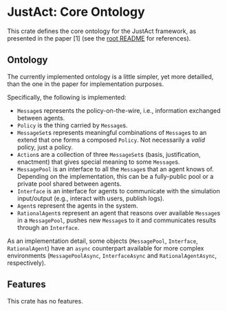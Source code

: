 # JustAct: Core Ontology
This crate defines the core ontology for the JustAct framework, as presented in the paper [1] (see the [root README](/README.md) for references).


## Ontology
The currently implemented ontology is a little simpler, yet more detailled, than the one in the paper for implementation purposes.

Specifically, the following is implemented:
- `Message`s represents the policy-on-the-wire, i.e., information exchanged between agents.
- `Policy` is the thing carried by `Message`s.
- `MessageSet`s represents meaningful combinations of `Message`s to an extend that one forms a composed `Policy`. Not necessarily a _valid_ policy, just a policy.
- `Action`s are a collection of three `MessageSet`s (basis, justification, enactment) that gives special meaning to some `Message`s.
- `MessagePool` is an interface to all the `Message`s that an agent knows of. Depending on the implementation, this can be a fully-public pool or a private pool shared between agents.
- `Interface` is an interface for agents to communicate with the simulation input/output (e.g., interact with users, publish logs).
- `Agent`s represent the agents in the system.
- `RationalAgent`s represent an agent that reasons over available `Message`s in a `MessagePool`, pushes new `Message`s to it and communicates results through an `Interface`.

As an implementation detail, some objects (`MessagePool`, `Interface`, `RationalAgent`) have an `async` counterpart available for more complex environments (`MessagePoolAsync`, `InterfaceAsync` and `RationalAgentAsync`, respectively).


## Features
This crate has no features.
